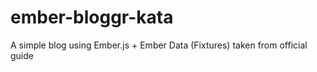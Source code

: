 ember-bloggr-kata
=================

A simple blog using Ember.js + Ember Data (Fixtures) taken from official guide

